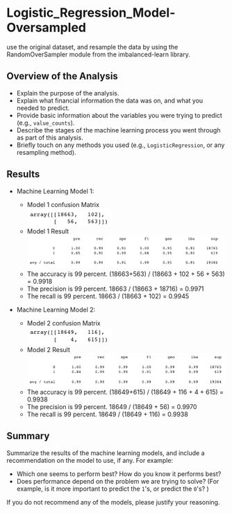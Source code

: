 # Logistic_Regression_Model-Oversampled
use the original dataset, and resample the data by using the RandomOverSampler module from the imbalanced-learn library.

## Overview of the Analysis

* Explain the purpose of the analysis.
* Explain what financial information the data was on, and what you needed to predict.
* Provide basic information about the variables you were trying to predict (e.g., `value_counts`).
* Describe the stages of the machine learning process you went through as part of this analysis.
* Briefly touch on any methods you used (e.g., `LogisticRegression`, or any resampling method).

## Results

* Machine Learning Model 1:

	- Model 1 confusion Matrix </br>
	![alt text](https://github.com/wf880180/LogisticRegressionModelOversampled/blob/main/Image/Model1Matrix.png)
	- Model 1 Result</br>
	![alt text](https://github.com/wf880180/LogisticRegressionModelOversampled/blob/main/Image/Model1Result.png)

	* The accuracy is 99 percent. (18663+563) / (18663 + 102 + 56 + 563) = 0.9918
	* The precision is 99 percent. 18663 / (18663 + 18716) = 0.9971
	* The recall is 99 percent. 18663 / (18663 + 102) = 0.9945


* Machine Learning Model 2:
	- Model 2 confusion Matrix </br>
	![alt text](https://github.com/wf880180/LogisticRegressionModelOversampled/blob/main/Image/Model2Matrix.png)
	- Model 2 Result</br>
	![alt text](https://github.com/wf880180/LogisticRegressionModelOversampled/blob/main/Image/Model2Result.png)

	* The accuracy is 99 percent. (18649+615) / (18649 + 116 + 4 + 615) = 0.9938
	* The precision is 99 percent. 18649 / (18649 + 56) = 0.9970
	* The recall is 99 percent. 18649 / (18649 + 116) = 0.9938

## Summary

Summarize the results of the machine learning models, and include a recommendation on the model to use, if any. For example:
* Which one seems to perform best? How do you know it performs best?
* Does performance depend on the problem we are trying to solve? (For example, is it more important to predict the `1`'s, or predict the `0`'s? )

If you do not recommend any of the models, please justify your reasoning.